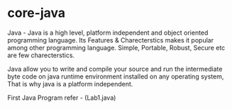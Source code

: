 # core-java

Java -  Java is a high level, platform independent and object oriented programming language.
Its Features & Charecterstics makes it popular among other programming language.
Simple, Portable, Robust, Secure etc are few charecterstics.

Java allow you to write and compile your source and run the intermediate byte code on java runtime environment installed on any operating system, That is why java is a platform independent.

First Java Program refer - (Lab1.java)
